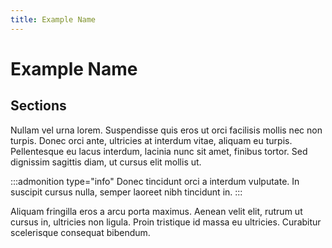 ```yaml
---
title: Example Name
---
```


<script lang="ts">
import Wrapper from '$examples/introduction/App.svelte'
</script>

# Example Name

## Sections

Nullam vel urna lorem. Suspendisse quis eros ut orci facilisis mollis nec non turpis. Donec orci ante, ultricies at interdum vitae, aliquam eu turpis. Pellentesque eu lacus interdum, lacinia nunc sit amet, finibus tortor. Sed dignissim sagittis diam, ut cursus elit mollis ut.

<ExampleWrapper playgroundHref="/introduction">
	<Wrapper />
</ExampleWrapper>

:::admonition type="info"
Donec tincidunt orci a interdum vulputate. In suscipit cursus nulla, semper laoreet nibh tincidunt in.
:::

Aliquam fringilla eros a arcu porta maximus. Aenean velit elit, rutrum ut cursus in, ultricies non ligula. Proin tristique id massa eu ultricies. Curabitur scelerisque consequat bibendum.
